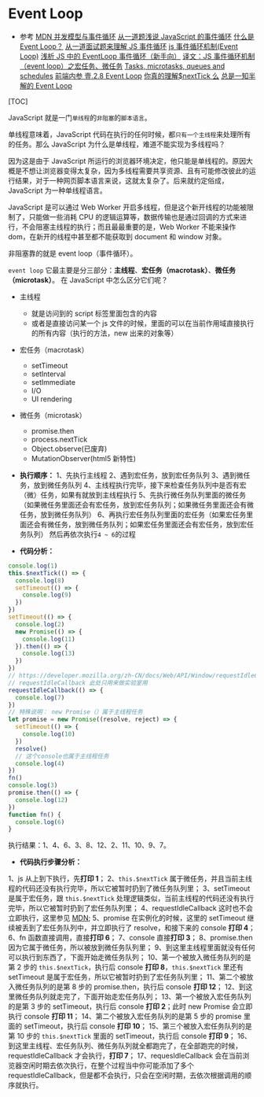 # Event Loop

- 参考
  [MDN 并发模型与事件循环](https://developer.mozilla.org/zh-CN/docs/Web/JavaScript/EventLoop)
  [从一道题浅说 JavaScript 的事件循环](https://github.com/dwqs/blog/issues/61)
  [什么是 Event Loop？](http://www.ruanyifeng.com/blog/2013/10/event_loop.html)
  [从一道面试题来理解 JS 事件循环](https://xieyufei.com/2019/12/30/Quiz-Eventloop.html)
  [js 事件循环机制(Event Loop)](https://www.cnblogs.com/yalong/p/10369477.html)
  [浅析 JS 中的 EventLoop 事件循环（新手向）](https://segmentfault.com/a/1190000019313028)
  [译文：JS 事件循环机制（event loop）之宏任务、微任务](https://segmentfault.com/a/1190000014940904)
  [Tasks, microtasks, queues and schedules](https://jakearchibald.com/2015/tasks-microtasks-queues-and-schedules/?utm_source=html5weekly)
  [前端内参 壹.2.8 Event Loop](https://coffe1891.gitbook.io/frontend-hard-mode-interview/1/1.2.8)
  [你真的理解$nextTick 么](https://juejin.im/post/5cd9854b5188252035420a13)
  [总是一知半解的 Event Loop](https://mp.weixin.qq.com/s?__biz=MjM5MTA1MjAxMQ==&mid=2651226694&idx=1&sn=01908e1c5089010733e723c99947b311&chksm=bd495bc28a3ed2d4d92c024910eb2b0367d0b22ee8e2587fee9253a359ebf99dba63338f3ccb&scene=21#wechat_redirect)

[TOC]

JavaScript 就是一门`单线程`的`非阻塞`的`脚本语言`。

单线程意味着，JavaScript 代码在执行的任何时候，都`只有一个主线程`来处理所有的任务。那么 JavaScript 为什么是单线程，难道不能实现为多线程吗？

因为这是由于 JavaScript 所运行的浏览器环境决定，他只能是单线程的。原因大概是不想让浏览器变得太复杂，因为多线程需要共享资源、且有可能修改彼此的运行结果，对于一种网页脚本语言来说，这就太复杂了。后来就约定俗成，JavaScript 为一种单线程语言。

JavaScript 是可以通过 Web Worker 开启多线程，但是这个新开线程的功能被限制了，只能做一些消耗 CPU 的逻辑运算等，数据传输也是通过回调的方式来进行，不会阻塞主线程的执行；而且最最重要的是，Web Worker 不能来操作 dom，在新开的线程中甚至都不能获取到 document 和 window 对象。

非阻塞靠的就是 event loop（事件循环）。

`event loop` 它最主要是分三部分：**主线程**、**宏任务（macrotask）**、**微任务（microtask）**。
在 JavaScript 中怎么区分它们呢？

- 主线程
  - 就是访问到的 script 标签里面包含的内容
  - 或者是直接访问某一个 js 文件的时候，里面的可以在当前作用域直接执行的所有内容（执行的方法，new 出来的对象等）
- 宏任务（macrotask）
  - setTimeout
  - setInterval
  - setImmediate
  - I/O
  - UI rendering
- 微任务（microtask）

  - promise.then
  - process.nextTick
  - Object.observe(已废弃)
  - MutationObserver(html5 新特性)

- **执行顺序：**
  1、先执行主线程
  2、遇到宏任务，放到宏任务队列
  3、遇到微任务，放到微任务队列
  4、主线程执行完毕，接下来检查任务队列中是否有宏（微）任务，如果有就放到主线程执行
  5、先执行微任务队列里面的微任务（如果微任务里面还会有宏任务，放到宏任务队列；如果微任务里面还会有微任务，放到微任务队列）
  6、再执行宏任务队列里面的宏任务（如果宏任务里面还会有微任务，放到微任务队列；如果宏任务里面还会有宏任务，放到宏任务队列）
  然后再依次执行`4 ~ 6`的过程

- **代码分析：**

```js
console.log(1)
this.$nextTick(() => {
  console.log(8)
  setTimeout(() => {
    console.log(9)
  })
})
setTimeout(() => {
  console.log(2)
  new Promise(() => {
    console.log(11)
  }).then(() => {
    console.log(13)
  })
})
// https://developer.mozilla.org/zh-CN/docs/Web/API/Window/requestIdleCallback
// requestIdleCallback 此处只用来做实验室用
requestIdleCallback(() => {
  console.log(7)
})
// 特殊说明： new Promise（）属于主线程任务
let promise = new Promise((resolve, reject) => {
  setTimeout(() => {
    console.log(10)
  })
  resolve()
  // 这个console也属于主线程任务
  console.log(4)
})
fn()
console.log(3)
promise.then(() => {
  console.log(12)
})
function fn() {
  console.log(6)
}
```

执行结果：1、4、6、3、8、12、2、11、10、9、7。

- **代码执行步骤分析：**

1、js 从上到下执行，先**打印 1**；
2、`this.$nextTick` 属于微任务，并且当前主线程的代码还没有执行完毕，所以它被暂时扔到了微任务队列里；
3、setTimeout 是属于宏任务，跟 `this.$nextTick` 处理逻辑类似，当前主线程的代码还没有执行完毕，所以它被暂时扔到了宏任务队列里；
4、requestIdleCallback 这时也不会立即执行，这里参见 [MDN](https://developer.mozilla.org/zh-CN/docs/Web/API/Window/requestIdleCallback);
5、promise 在实例化的时候，这里的 setTimeout 继续被丢到了宏任务队列中，并立即执行了 resolve，和接下来的 console **打印 4**；
6、fn 函数直接调用，直接**打印 6**；
7、console 直接**打印 3**；
8、promise.then 因为它属于微任务，所以被放到微任务队列里；
9、到这里主线程里面就没有任何可以执行到东西了，下面开始走微任务队列；
10、第一个被放入微任务队列的是第 2 步的 `this.$nextTick`，执行后 console **打印 8**，`this.$nextTick` 里还有 setTimeout 是属于宏任务，所以它被暂时扔到了宏任务队列里；
11、第二个被放入微任务队列的是第 8 步的 promise.then，执行后 console **打印 12**；
12、到这里微任务队列就走完了，下面开始走宏任务队列；
13、第一个被放入宏任务队列的是第 3 步的 setTimeout，执行后 console **打印 2**；此时 new Promise 会立即执行 console **打印 11**；
14、第二个被放入宏任务队列的是第 5 步的 promise 里面的 setTimeout，执行后 console **打印 10**；
15、第三个被放入宏任务队列的是第 10 步的 `this.$nextTick` 里面的 setTimeout，执行后 console **打印 9**；
16、到这里主线程、宏任务队列、微任务队列就全都跑完了，在全部跑完的时候，requestIdleCallback 才会执行，**打印 7**；
17、requesIdleCallback 会在当前浏览器空闲时期去依次执行，在整个过程当中你可能添加了多个 requestIdleCallback，但是都不会执行，只会在空闲时期，去依次根据调用的顺序就执行。

